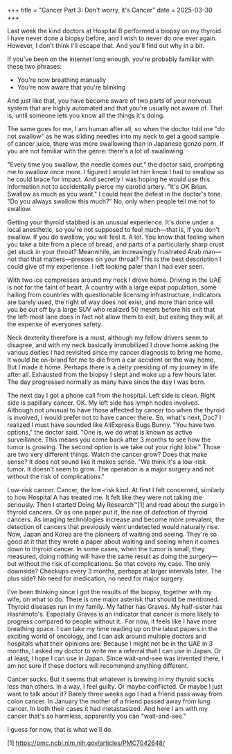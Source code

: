 +++
title = "Cancer Part 3: Don't worry, it's Cancer"
date = 2025-03-30
+++

Last week the kind doctors at Hospital B performed a biopsy on my thyroid. I have never done a biopsy before,
and I wish to never do one ever again. However, I don't think I'll escape that. And you'll find out why in a bit.

If you've been on the internet long enough, you're probably familiar with these two phrases:
* You're now breathing manually
* You're now aware that you're blinking


And just like that, you have become aware of two parts of your nervous system that are highly automated
and that you're usually not aware of. That is, until someone lets you know all the things it's doing.

The same goes for me, I am human after all, so when the doctor told me "do not swallow" as he was sliding needles
into my neck to get a good sample of cancer juice, there was more swallowing than in Japanese gonzo porn.
If you are not familiar with the genre: there's a lot of swallowing.

"Every time you swallow, the needle comes out," the doctor said, prompting me to swallow once more. I figured
I would let him know I had to swallow so he could brace for impact. And secretly I was hoping he would use
this information not to accidentally pierce my carotid artery. "It's OK Brian. Swallow as much as you want."
I could hear the defeat in the doctor's tone. "Do you always swallow this much?" No, only when people tell me
not to swallow.

Getting your thyroid stabbed is an unusual experience. It's done under a local anesthetic, so you're not supposed
to feel much—that is, if you don't swallow. If you do swallow, you will feel it. A lot. You know that feeling
when you take a bite from a piece of bread, and parts of a particularly sharp crust get stuck in your throat?
Meanwhile, an increasingly frustrated Arab man—not that that matters—presses on your throat? This is the best
description I could give of my experience. I left looking paler than I had ever seen.

With two ice compresses around my neck I drove home. Driving in the UAE is not for the faint of heart.
A country with a large expat population, some hailing from countries with questionable licensing infrastructure,
indicators are barely used, the right of way does not exist, and more than once will you be cut off by a large
SUV who realized 50 meters before his exit that the left-most lane does in fact not allow them to exit, but 
exiting they will, at the expense of everyones safety.

Neck dexterity therefore is a must, although my fellow drivers seem to disagree, and with my neck basically
immobilized I drove home asking the various deities I had revisited since my cancer diagnosis to bring me home.
It would be on-brand for me to die from a car accident on the way home. But I made it home. 
Perhaps there is a deity presiding of my journey in life after all. Exhausted from the biopsy I slept and woke up
a few hours later. The day progressed normally as many have since the day I was born.

The next day I got a phone call from the hospital. Left side is clean. Right side is papillary cancer. OK.
My left side has lymph nodes involved. Although not unusual to have those affected by cancer too when the thyroid is involved,
I would prefer not to have cancer there. So, what's next, Doc? I realized I must have sounded like AliExpress Bugs Bunny.
"You have two options," the doctor said. "One is, we do what is known as active surveillance. This means you come back after 3
months to see how the tumor is growing. The second option is we take out your right lobe."
Those are two very different things. Watch the cancer grow? Does that make sense?
It does not sound like it makes sense. "We think it's a low-risk tumor. It doesn't seem to grow.
The operation is a major surgery and not without the risk of complications."

Low-risk cancer. Cancer, the low-risk kind. At first I felt concerned, similarly to how Hospital A has treated me. 
It felt like they were not taking me seriously. Then I started Doing My Research™[1] and read
about the surge in thyroid cancers. Or as one paper put it, the rise of _detection_ of thyroid cancers. As
imaging technologies increase and become more prevalent, the detection of cancers that previously went undetected
would naturally rise. Now, Japan and Korea are the pioneers of waiting and seeing. They're so good at it that they wrote a paper about
waiting and seeing when it comes down to thyroid cancer. In some cases, when the tumor is small, they measured, doing
nothing will have the same result as doing the surgery—but without the risk of complications. So that covers my case.
The only downside? Checkups every 3 months, perhaps at larger intervals later. The plus side? No need for medication, no
need for major surgery.

I've been thinking since I got the results of the biopsy, together with my wife, on what to do. There is one major asterisk that
should be mentioned. Thyroid diseases run in my family. My father has Graves. My half-sister has Hashimoto's. Especially Graves
is an indicator that cancer is more likely to progress compared to people without it..
For now, it feels like I have more breathing space. I can take my time reading up on the latest papers in the exciting
world of oncology, and I can ask around multiple doctors and hospitals what their opinions are. Because I might not be in
the UAE in 3 months, I asked my doctor to write me a referral that I can use in Japan. Or at least, I hope I can
use in Japan. Since wait-and-see was invented there, I am not sure if these doctors will recommend anything different.

Cancer sucks. But it seems that whatever is brewing in my thyroid sucks less than others. In a way, I feel guilty.
Or maybe conflicted. Or maybe I just want to talk about it?
Barely three weeks ago I had a friend pass away from colon cancer. In January the mother of a friend passed away
from lung cancer.
In both their cases it had metastasized. And here I am with my cancer that's so harmless, apparently you can "wait-and-see."

I guess for now, that is what we'll do.

[1] https://pmc.ncbi.nlm.nih.gov/articles/PMC7042648/
